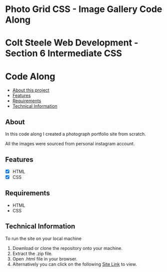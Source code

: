 # Photo Grid CSS - Image Gallery Code Along
# Colt Steele Web Development - Section 6 Intermediate CSS
# Code Along

- [About this project](#about)
- [Features](#features)
- [Requirements](#requirements)
- [Technical Information](#technical_information)

<a name="about"></a>
## About
In this code along I created a photograph portfolio site from scratch.

All the images were sourced from personal instagram account.



<a name="features"></a>
## Features
- [x] HTML
- [x] CSS

<a name="requirements"></a>
## Requirements
- HTML
- CSS

<a name="technical_information"></a>
## Technical Information

To run the site on your local machine

1. Download or clone the repository onto your machine.
2. Extract the .zip file.
3. Open .html file in your browser.
5. Alternatively you can click on the following [Site Link](https://jsoto3000.github.io/j-soto-fav-instagram/ "Site Link") to view.

